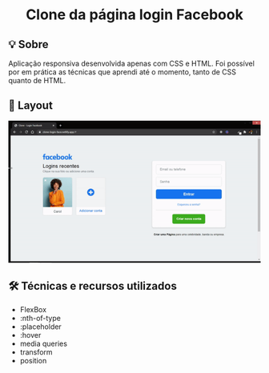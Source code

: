 <h1 align="center">Clone da página login Facebook</h1>


## 💡 Sobre

<p>
  Aplicação responsiva desenvolvida apenas com CSS e HTML. Foi possível por em prática as técnicas
  que aprendi até o momento, tanto de CSS quanto de HTML.
</p>

## 🎨 Layout

<p align="center">
  <img src="https://github.com/SilvioDiasJr/login-clone-face/blob/main/projeto-finalizado.gif" alt="imagem do projeto" width="600px"/>
</p>


## 🛠️ Técnicas e recursos utilizados

<ul>
  <li>FlexBox</li>
  <li>:nth-of-type</li>
  <li>:placeholder</li>
  <li>:hover</li>
  <li>media queries</li>
  <li>transform</li>
  <li>position</li>
</ul>

